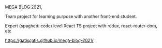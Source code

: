 MEGA BLOG 2021, 

Team project for learning purpose with another front-end student.

Expert (spaghetti code) level React TS project with redux, react-router-dom, etc

https://gatisgatis.github.io/mega-blog-2021/
